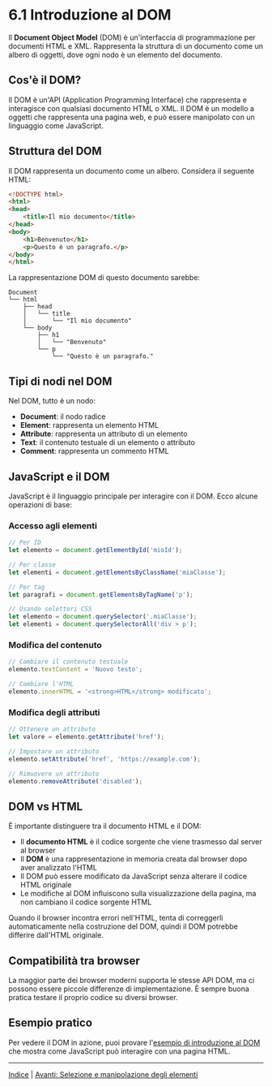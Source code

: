 # 6.1 Introduzione al DOM

Il **Document Object Model** (DOM) è un'interfaccia di programmazione per documenti HTML e XML. Rappresenta la struttura di un documento come un albero di oggetti, dove ogni nodo è un elemento del documento.

## Cos'è il DOM?

Il DOM è un'API (Application Programming Interface) che rappresenta e interagisce con qualsiasi documento HTML o XML. Il DOM è un modello a oggetti che rappresenta una pagina web, e può essere manipolato con un linguaggio come JavaScript.

## Struttura del DOM

Il DOM rappresenta un documento come un albero. Considera il seguente HTML:

```html
<!DOCTYPE html>
<html>
<head>
    <title>Il mio documento</title>
</head>
<body>
    <h1>Benvenuto</h1>
    <p>Questo è un paragrafo.</p>
</body>
</html>
```

La rappresentazione DOM di questo documento sarebbe:

```
Document
└── html
    ├── head
    │   └── title
    │       └── "Il mio documento"
    └── body
        ├── h1
        │   └── "Benvenuto"
        └── p
            └── "Questo è un paragrafo."
```

## Tipi di nodi nel DOM

Nel DOM, tutto è un nodo:
- **Document**: il nodo radice
- **Element**: rappresenta un elemento HTML
- **Attribute**: rappresenta un attributo di un elemento
- **Text**: il contenuto testuale di un elemento o attributo
- **Comment**: rappresenta un commento HTML

## JavaScript e il DOM

JavaScript è il linguaggio principale per interagire con il DOM. Ecco alcune operazioni di base:

### Accesso agli elementi

```javascript
// Per ID
let elemento = document.getElementById('mioId');

// Per classe
let elementi = document.getElementsByClassName('miaClasse');

// Per tag
let paragrafi = document.getElementsByTagName('p');

// Usando selettori CSS
let elemento = document.querySelector('.miaClasse');
let elementi = document.querySelectorAll('div > p');
```

### Modifica del contenuto

```javascript
// Cambiare il contenuto testuale
elemento.textContent = 'Nuovo testo';

// Cambiare l'HTML
elemento.innerHTML = '<strong>HTML</strong> modificato';
```

### Modifica degli attributi

```javascript
// Ottenere un attributo
let valore = elemento.getAttribute('href');

// Impostare un attributo
elemento.setAttribute('href', 'https://example.com');

// Rimuovere un attributo
elemento.removeAttribute('disabled');
```

## DOM vs HTML

È importante distinguere tra il documento HTML e il DOM:

- Il **documento HTML** è il codice sorgente che viene trasmesso dal server al browser
- Il **DOM** è una rappresentazione in memoria creata dal browser dopo aver analizzato l'HTML
- Il DOM può essere modificato da JavaScript senza alterare il codice HTML originale
- Le modifiche al DOM influiscono sulla visualizzazione della pagina, ma non cambiano il codice sorgente HTML

Quando il browser incontra errori nell'HTML, tenta di correggerli automaticamente nella costruzione del DOM, quindi il DOM potrebbe differire dall'HTML originale.

## Compatibilità tra browser

La maggior parte dei browser moderni supporta le stesse API DOM, ma ci possono essere piccole differenze di implementazione. È sempre buona pratica testare il proprio codice su diversi browser.

## Esempio pratico

Per vedere il DOM in azione, puoi provare l'[esempio di introduzione al DOM](<Esempi/06.1-esempio-dom.html>) che mostra come JavaScript può interagire con una pagina HTML.

---

[Indice](<README.md>) | [Avanti: Selezione e manipolazione degli elementi](<06.2%20-%20Selezione%20e%20manipolazione%20degli%20elementi.md>)